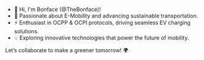 - 👋 Hi, I'm Bonface (@TheBonface)!
- 🚀 Passionate about E-Mobility and advancing sustainable transportation.
- ⚡️ Enthusiast in OCPP & OCPI protocols, driving seamless EV charging solutions.
- 💡 Exploring innovative technologies that power the future of mobility.

Let’s collaborate to make a greener tomorrow! 🌍

<!---
TheBonface/TheBonface is a ✨ special ✨ repository because its `README.md` (this file) appears on your GitHub profile.
You can click the Preview link to take a look at your changes.
--->
